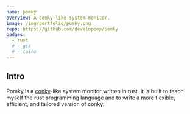 ```yaml
---
name: pomky
overview: A conky-like system monitor.
image: /img/portfolio/pomky.png
repo: https://github.com/developomp/pomky
badges:
  - rust
  # - gtk
  # - cairo
---
```


## Intro

Pomky is a [conky](https://github.com/brndnmtthws/conky)-like system monitor written in rust.
It is built to teach myself the rust programming language and to write a more flexible, efficient, and tailored version of conky.
